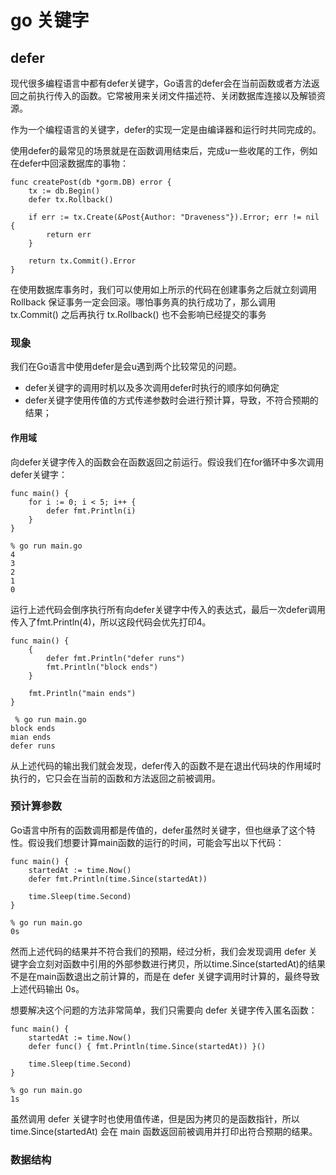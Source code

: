 # go 关键字
## defer
现代很多编程语言中都有defer关键字，Go语言的defer会在当前函数或者方法返回之前执行传入的函数。它常被用来关闭文件描述符、关闭数据库连接以及解锁资源。

作为一个编程语言的关键字，defer的实现一定是由编译器和运行时共同完成的。

使用defer的最常见的场景就是在函数调用结束后，完成u一些收尾的工作，例如在defer中回滚数据库的事物：

```
func createPost(db *gorm.DB) error {
    tx := db.Begin()
    defer tx.Rollback()
    
    if err := tx.Create(&Post{Author: "Draveness"}).Error; err != nil {
        return err
    }
    
    return tx.Commit().Error
}
```

在使用数据库事务时，我们可以使用如上所示的代码在创建事务之后就立刻调用 Rollback 保证事务一定会回滚。哪怕事务真的执行成功了，那么调用 tx.Commit() 之后再执行 tx.Rollback() 也不会影响已经提交的事务

### 现象
我们在Go语言中使用defer是会u遇到两个比较常见的问题。

* defer关键字的调用时机以及多次调用defer时执行的顺序如何确定
* defer关键字使用传值的方式传递参数时会进行预计算，导致，不符合预期的结果；

#### 作用域

向defer关键字传入的函数会在函数返回之前运行。假设我们在for循环中多次调用defer关键字：
```
func main() {
	for i := 0; i < 5; i++ {
		defer fmt.Println(i)
	}
}

% go run main.go
4
3
2
1
0
```
运行上述代码会倒序执行所有向defer关键字中传入的表达式，最后一次defer调用传入了fmt.Println(4)，所以这段代码会优先打印4。

```
func main() {
    {
        defer fmt.Println("defer runs")
        fmt.Println("block ends")
    }
    
    fmt.Println("main ends")
}

 % go run main.go 
block ends
mian ends
defer runs
```
从上述代码的输出我们就会发现，defer传入的函数不是在退出代码块的作用域时执行的，它只会在当前的函数和方法返回之前被调用。

### 预计算参数
Go语言中所有的函数调用都是传值的，defer虽然时关键字，但也继承了这个特性。假设我们想要计算main函数的运行的时间，可能会写出以下代码：

```
func main() {
	startedAt := time.Now()
	defer fmt.Println(time.Since(startedAt))
	
	time.Sleep(time.Second)
}

% go run main.go
0s
```
然而上述代码的结果并不符合我们的预期，经过分析，我们会发现调用 defer 关键字会立刻对函数中引用的外部参数进行拷贝，所以time.Since(startedAt)的结果不是在main函数退出之前计算的，而是在 defer 关键字调用时计算的，最终导致上述代码输出 0s。

想要解决这个问题的方法非常简单，我们只需要向 defer 关键字传入匿名函数：
```
func main() {
	startedAt := time.Now()
	defer func() { fmt.Println(time.Since(startedAt)) }()
	
	time.Sleep(time.Second)
}

% go run main.go
1s
```

虽然调用 defer 关键字时也使用值传递，但是因为拷贝的是函数指针，所以 time.Since(startedAt) 会在 main 函数返回前被调用并打印出符合预期的结果。
### 数据结构